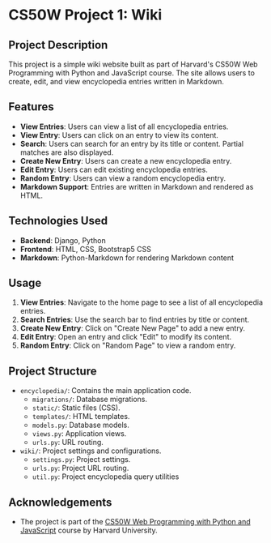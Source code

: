 # CS50W Project 1: Wiki

## Project Description

This project is a simple wiki website built as part of Harvard's CS50W Web Programming with Python and JavaScript course. The site allows users to create, edit, and view encyclopedia entries written in Markdown.

## Features

- **View Entries**: Users can view a list of all encyclopedia entries.
- **View Entry**: Users can click on an entry to view its content.
- **Search**: Users can search for an entry by its title or content. Partial matches are also displayed.
- **Create New Entry**: Users can create a new encyclopedia entry.
- **Edit Entry**: Users can edit existing encyclopedia entries.
- **Random Entry**: Users can view a random encyclopedia entry.
- **Markdown Support**: Entries are written in Markdown and rendered as HTML.

## Technologies Used

- **Backend**: Django, Python
- **Frontend**: HTML, CSS, Bootstrap5 CSS
- **Markdown**: Python-Markdown for rendering Markdown content

## Usage

1. **View Entries**: Navigate to the home page to see a list of all encyclopedia entries.
2. **Search Entries**: Use the search bar to find entries by title or content.
3. **Create New Entry**: Click on "Create New Page" to add a new entry.
4. **Edit Entry**: Open an entry and click "Edit" to modify its content.
5. **Random Entry**: Click on "Random Page" to view a random entry.

## Project Structure

- `encyclopedia/`: Contains the main application code.
  - `migrations/`: Database migrations.
  - `static/`: Static files (CSS).
  - `templates/`: HTML templates.
  - `models.py`: Database models.
  - `views.py`: Application views.
  - `urls.py`: URL routing.
- `wiki/`: Project settings and configurations.
  - `settings.py`: Project settings.
  - `urls.py`: Project URL routing.
  - `util.py`: Project encyclopedia query utilities


## Acknowledgements

- The project is part of the [CS50W Web Programming with Python and JavaScript](https://cs50.harvard.edu/web/2020/) course by Harvard University.

